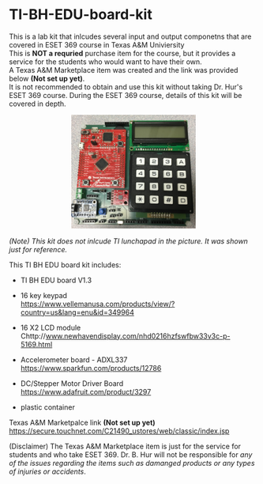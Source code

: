 # TI-BH-EDU-board-kit

This is a lab kit that inlcudes several input and output componetns that are covered in ESET 369 course in Texas A&M Univiersity <br />
This is __NOT a requried__ purchase item for the course, but it provides a service for the students who would want to have their own.  <br />
A Texas A&M Marketplace item was created and the link was provided below **(Not set up yet)**.  <br />
It is not recommended to obtain and use this kit without taking Dr. Hur's ESET 369 course. During the ESET 369 course, details of this kit will be covered in depth.<br />

<center><img src="./pic.jpg" width =50%></center>

*(Note) This kit does not inlcude TI lunchapad in the picture. It was shown just for reference.*
 <br />

This TI BH EDU board kit includes:

- TI BH EDU board V1.3<br />

- 16 key keypad<br />
https://www.vellemanusa.com/products/view/?country=us&lang=enu&id=349964

- 16 X2 LCD module<br />
Chttp://www.newhavendisplay.com/nhd0216hzfswfbw33v3c-p-5169.html

- Accelerometer board - ADXL337 <br />
https://www.sparkfun.com/products/12786

- DC/Stepper Motor Driver Board <br />
https://www.adafruit.com/product/3297

- plastic container<br />

Texas A&M Marketpalce link **(Not set up yet)** <br />
https://secure.touchnet.com/C21490_ustores/web/classic/index.jsp

(Disclaimer) The Texas A&M Marketplace item is just for the service for students and who take ESET 369. Dr. B. Hur will not be responsible for *any of the issues regarding the items such as damanged products or any types of injuries or accidents*.
